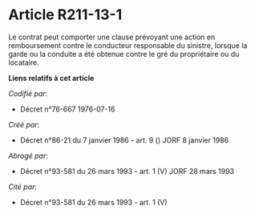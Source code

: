 # Article R211-13-1

Le contrat peut comporter une clause prévoyant une action en remboursement contre le conducteur responsable du sinistre,
lorsque la garde ou la conduite a été obtenue contre le gré du propriétaire ou du locataire.

**Liens relatifs à cet article**

_Codifié par_:

  - Décret n°76-667 1976-07-16

_Créé par_:

  - Décret n°86-21 du 7 janvier 1986 - art. 9 () JORF 8 janvier 1986

_Abrogé par_:

  - Décret n°93-581 du 26 mars 1993 - art. 1 (V) JORF 28 mars 1993

_Cité par_:

  - Décret n°93-581 du 26 mars 1993 - art. 1 (V)
